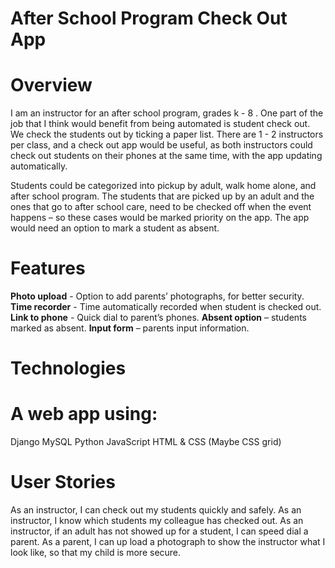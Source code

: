 # After	School	Program	Check	Out	App

# Overview

I	am	an	instructor	for	an	after	school	program,	grades k	- 		8 .	One	part	of	the	job	that	I	think
would	benefit	from	being	automated	is student	check	out.		We	check	the	students	out	by
ticking	a paper	list.	There are 	1	 - 2	instructors	per	class,	and	a	check	out app	would be	useful,	as
both	instructors	could	check out	students	on	their	phones	at	the	same	time,	with	the	app
updating	automatically.

Students	could	be	categorized	into	pickup	by	adult,	walk	home alone,	and	after	school	program.
The	students	that	are	picked	up	by	an	adult	and	the	ones	that	go	to	after	school	care,	need to
be	checked	off	when	the event	happens – so	these	cases	would	be	marked	priority	on	the	app.
The	app	would	need	an	option	to	mark	a	student	as	absent.

# Features

**Photo	upload** - Option	to	add	parents’ photographs,	for	better	security.
**Time	recorder** - Time	automatically	recorded	when	student	is checked	out.
**Link	to	phone** - Quick	dial	to	parent’s	phones.
**Absent option** – students	marked	as	absent.
**Input	form** – parents	input	information.

# Technologies

# A	web	app	using:

Django
MySQL
Python
JavaScript
HTML	&	CSS	(Maybe	CSS	grid)

# User	Stories

As	an	instructor,	I	can	check	out	my	students	quickly	and	safely.
As	an	instructor,	I	know	which	students	my	colleague	has	checked	out.
As	an	instructor,	if	an	adult	has	not	showed	up	for	a	student,	I	can	speed	dial	a	parent.
As	a	parent,	I	can	up	load	a	photograph	to	show	the	instructor	what	I	look	like,	so	that	my	child
is	more	secure.
